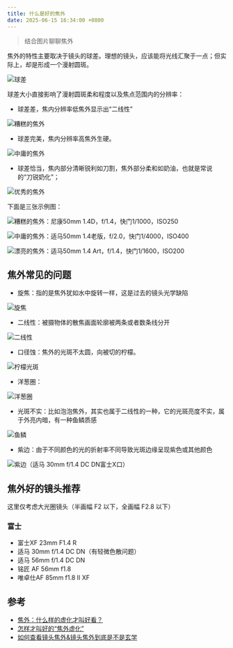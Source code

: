 ```yaml
---
title: 什么是好的焦外
date: 2025-06-15 16:34:00 +0800
---
```


> 结合图片聊聊焦外

<!--more-->

焦外的特性主要取决于镜头的球差。理想的镜头，应该能将光线汇聚于一点；但实际上，却是形成一个漫射圆斑。

![球差](images/球差.webp)

球差大小直接影响了漫射圆斑柔和程度以及焦点范围内的分辨率：

- 球差差，焦内分辨率低焦外显示出“二线性”

![糟糕的焦外](images/糟糕的焦外.webp)

- 球差完美，焦内分辨率高焦外生硬。

![中庸的焦外](images/中庸的焦外.webp)

- 球差恰当，焦内部分清晰锐利如刀割，焦外部分柔和如奶油，也就是常说的“刀锐奶化”；

![优秀的焦外](images/优秀的焦外.webp)

下面是三张示例图：

![糟糕的焦外：尼康50mm 1.4D，f/1.4，快门1/1000，ISO250](images/尼康501.4.webp)

![中庸的焦外：适马50mm 1.4老版，f/2.0，快门1/4000，ISO400](images/适马501.4Ⅰ.webp)

![漂亮的焦外：适马50mm 1.4 Art，f/1.4，快门1/1600，ISO200](images/适马501.4ART.webp)

## 焦外常见的问题

- 旋焦：指的是焦外犹如水中旋转一样，这是过去的镜头光学缺陷

![旋焦](images/旋焦.webp)

- 二线性：被摄物体的散焦画面轮廓被两条或者数条线分开

![二线性](images/二线性.webp)

- 口径蚀：焦外的光斑不太圆，向被切的柠檬。

![柠檬光斑](images/柠檬光斑.webp)

- 洋葱圈：

![洋葱圈](images/洋葱圈.webp)

- 光斑不实：比如泡泡焦外，其实也属于二线性的一种，它的光斑亮度不实，属于外亮内暗，有一种鱼鳞质感

![鱼鳞](images/鱼鳞.webp)

- 紫边：由于不同颜色的光的折射率不同导致光斑边缘呈现紫色或其他颜色

![紫边（适马 30mm f/1.4 DC DN富士X口）](images/紫边.webp)

## 焦外好的镜头推荐

这里仅考虑大光圈镜头（半画幅 F2 以下，全画幅 F2.8 以下）

### 富士

- 富士XF 23mm F1.4 R
- 适马 30mm f/1.4 DC DN（有轻微色散问题）
- 适马 56mm f/1.4 DC DN
- 铭匠 AF 56mm f1.8
- 唯卓仕AF 85mm f1.8 II XF

## 参考

- [焦外：什么样的虚化才叫好看？](https://image.fengniao.com/534/5348207.html)
- [怎样才叫好的“焦外虚化”](https://www.waterimg.com/tutorial/photograph/2020_Q3nd/best_bok.html)
- [如何查看镜头焦外&镜头焦外到底是不是玄学](https://zhuanlan.zhihu.com/p/16462885069)